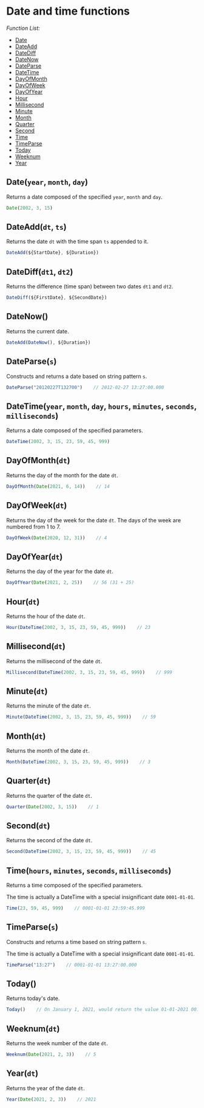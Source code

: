 <!-- TITLE: Date and Time functions -->
<!-- SUBTITLE: -->

# Date and time functions

*Function List:*

- [Date](#date)
- [DateAdd](#dateadd)
- [DateDiff](#datediff)
- [DateNow](#datenow)
- [DateParse](#dateparse)
- [DateTime](#datetime)
- [DayOfMonth](#dayofmonth)
- [DayOfWeek](#dayofweek)
- [DayOfYear](#dayofyear)
- [Hour](#hour)
- [Millisecond](#millisecond)
- [Minute](#minute)
- [Month](#month)
- [Quarter](#quarter)
- [Second](#second)
- [Time](#Time)
- [TimeParse](#TimeParse)
- [Today](#today)
- [Weeknum](#weeknum)
- [Year](#year)

## <a name="date"></a>Date(`year`, `month`, `day`)

Returns a date composed of the specified `year`, `month` and `day`.

```javascript
Date(2002, 3, 15)
```

## <a name="dateadd"></a>DateAdd(`dt`, `ts`)

Returns the date `dt` with the time span `ts` appended to it.

```javascript
DateAdd(${StartDate}, ${Duration})
```

## <a name="datediff"></a>DateDiff(`dt1`, `dt2`)

Returns the difference (time span) between two dates `dt1` and `dt2`.

```javascript
DateDiff(${FirstDate}, ${SecondDate})
```

## <a name="datenow"></a>DateNow()

Returns the current date.

```javascript
DateAdd(DateNow(), ${Duration})
```

## <a name="dateparse"></a>DateParse(`s`)

Constructs and returns a date based on string pattern `s`.

```javascript
DateParse("20120227T132700")    // 2012-02-27 13:27:00.000
```

## <a name="datetime"></a>DateTime(`year`, `month`, `day`, `hours`, `minutes`, `seconds`, `milliseconds`)

Returns a date composed of the specified parameters.

```javascript
DateTime(2002, 3, 15, 23, 59, 45, 999)
```

## <a name="dayofmonth"></a>DayOfMonth(`dt`)

Returns the day of the month for the date `dt`.

```javascript
DayOfMonth(Date(2021, 6, 14))    // 14
```

## <a name="dayofweek"></a>DayOfWeek(`dt`)

Returns the day of the week for the date `dt`. The days of the week are numbered from 1 to 7.

```javascript
DayOfWeek(Date(2020, 12, 31))    // 4
```

## <a name="dayofyear"></a>DayOfYear(`dt`)

Returns the day of the year for the date `dt`.

```javascript
DayOfYear(Date(2021, 2, 25))    // 56 (31 + 25)
```

## <a name="hour"></a>Hour(`dt`)

Returns the hour of the date `dt`.

```javascript
Hour(DateTime(2002, 3, 15, 23, 59, 45, 999))    // 23
```

## <a name="millisecond"></a>Millisecond(`dt`)

Returns the millisecond of the date `dt`.

```javascript
Millisecond(DateTime(2002, 3, 15, 23, 59, 45, 999))    // 999
```

## <a name="minute"></a>Minute(`dt`)

Returns the minute of the date `dt`.

```javascript
Minute(DateTime(2002, 3, 15, 23, 59, 45, 999))    // 59
```

## <a name="month"></a>Month(`dt`)

Returns the month of the date `dt`.

```javascript
Month(DateTime(2002, 3, 15, 23, 59, 45, 999))    // 3
```

## <a name="quarter"></a>Quarter(`dt`)

Returns the quarter of the date `dt`.

```javascript
Quarter(Date(2002, 3, 15))    // 1
```

## <a name="second"></a>Second(`dt`)

Returns the second of the date `dt`.

```javascript
Second(DateTime(2002, 3, 15, 23, 59, 45, 999))    // 45
```

## <a name="time"></a>Time(`hours`, `minutes`, `seconds`, `milliseconds`)

Returns a time composed of the specified parameters.

The time is actually a DateTime with a special insignificant date `0001-01-01`.

```javascript
Time(23, 59, 45, 999)    // 0001-01-01 23:59:45.999
```

## <a name="timeparse"></a>TimeParse(`s`)

Constructs and returns a time based on string pattern `s`.

The time is actually a DateTime with a special insignificant date `0001-01-01`.

```javascript
TimeParse("13:27")    // 0001-01-01 13:27:00.000
```

## <a name="today"></a>Today()

Returns today's date.

```javascript
Today()    // On January 1, 2021, would return the value 01-01-2021 00:00:00.000
```

## <a name="weeknum"></a>Weeknum(`dt`)

Returns the week number of the date `dt`.

```javascript
Weeknum(Date(2021, 2, 3))    // 5
```

## <a name="year"></a>Year(`dt`)

Returns the year of the date `dt`.

```javascript
Year(Date(2021, 2, 3))    // 2021
```
